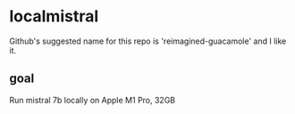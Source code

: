 # localmistral
Github's suggested name for this repo is 'reimagined-guacamole' and I like it.

## goal
Run mistral 7b locally on Apple M1 Pro, 32GB
